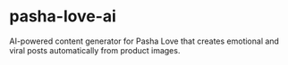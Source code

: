 # pasha-love-ai
AI-powered content generator for Pasha Love that creates emotional and viral posts automatically from product images.
